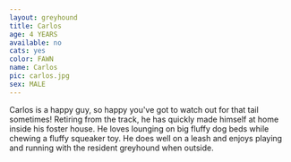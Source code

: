 ```yaml
---
layout: greyhound
title: Carlos
age: 4 YEARS
available: no
cats: yes
color: FAWN
name: Carlos
pic: carlos.jpg
sex: MALE
---
```


Carlos is a happy guy, so happy you've got to watch out for that tail sometimes! Retiring from the track, he has quickly
made himself at home inside his foster house. He loves lounging on big fluffy dog beds while chewing a fluffy squeaker
toy. He does well on a leash and enjoys playing and running with the resident greyhound when outside.
